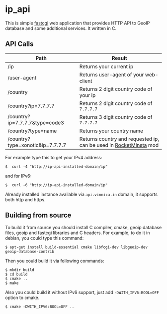 # ip_api

This is simple [fastcgi] web application that provides HTTP API to GeoIP
database and some additional services. It written in C.

## API Calls

| Path                             |  Result                                                             |
| -------------------------------- | ------------------------------------------------------------------- |
| /ip                              | Returns your current ip                                             |
| /user-agent                      | Returns user-agent of your web-client                               |
| /country                         | Returns 2 digit country code of your ip                             |
| /country?ip=7.7.7.7              | Returns 2 digit country code of `7.7.7.7`                           |
| /country?ip=7.7.7.7&type=code3   | Returns 3 digit country code of `7.7.7.7`                           |
| /country?type=name               | Returns your country name                                           |
| /country?type=xonotic&ip=7.7.7.7 | Returns country and requested ip, can be used in [RocketMinsta] mod |

For example type this to get your IPv4 address:

    $  curl -4 "http://ip-api-installed-domain/ip"

and for IPv6:

    $  curl -6 "http://ip-api-installed-domain/ip"

Already installed instance available via `api.vinnica.in` domain, it supports
both http and https.

## Building from source

To build it from source you should install C compiler, cmake, geoip database files,
geoip and fastcgi libraries and C headers.
For example, to do it in debian, you could type this command:

    $ apt-get install build-essential cmake libfcgi-dev libgeoip-dev geoip-database-contrib

Then you could build it via following commands:

    $ mkdir build
    $ cd build
    $ cmake ..
    $ make

Also you could build it without IPv6 support, just add `-DWITH_IPV6:BOOL=OFF`
option to cmake.

    $ cmake -DWITH_IPV6:BOOL=OFF ..

[fastcgi]: https://en.wikipedia.org/wiki/FastCGI
[RocketMinsta]: http://rocketminsta.net/

